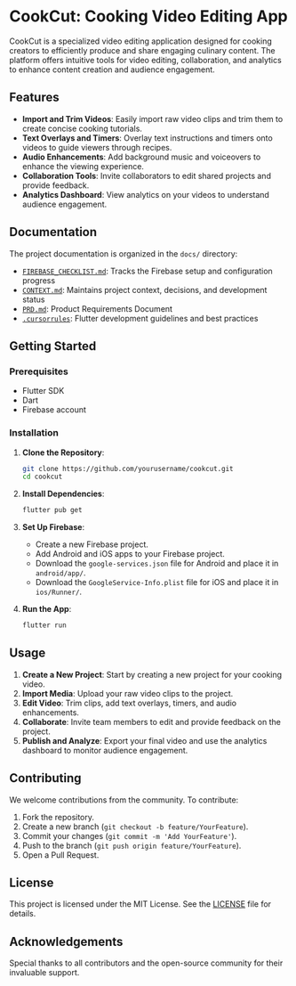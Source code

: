 # CookCut: Cooking Video Editing App

CookCut is a specialized video editing application designed for cooking creators to efficiently produce and share engaging culinary content. The platform offers intuitive tools for video editing, collaboration, and analytics to enhance content creation and audience engagement.

## Features

- **Import and Trim Videos**: Easily import raw video clips and trim them to create concise cooking tutorials.
- **Text Overlays and Timers**: Overlay text instructions and timers onto videos to guide viewers through recipes.
- **Audio Enhancements**: Add background music and voiceovers to enhance the viewing experience.
- **Collaboration Tools**: Invite collaborators to edit shared projects and provide feedback.
- **Analytics Dashboard**: View analytics on your videos to understand audience engagement.

## Documentation

The project documentation is organized in the `docs/` directory:

- [`FIREBASE_CHECKLIST.md`](docs/FIREBASE_CHECKLIST.md): Tracks the Firebase setup and configuration progress
- [`CONTEXT.md`](docs/CONTEXT.md): Maintains project context, decisions, and development status
- [`PRD.md`](PRD.md): Product Requirements Document
- [`.cursorrules`](.cursorrules): Flutter development guidelines and best practices

## Getting Started

### Prerequisites

- Flutter SDK
- Dart
- Firebase account

### Installation

1. **Clone the Repository**:

   ```bash
   git clone https://github.com/yourusername/cookcut.git
   cd cookcut
   ```

2. **Install Dependencies**:

   ```bash
   flutter pub get
   ```

3. **Set Up Firebase**:

   - Create a new Firebase project.
   - Add Android and iOS apps to your Firebase project.
   - Download the `google-services.json` file for Android and place it in `android/app/`.
   - Download the `GoogleService-Info.plist` file for iOS and place it in `ios/Runner/`.

4. **Run the App**:

   ```bash
   flutter run
   ```

## Usage

1. **Create a New Project**: Start by creating a new project for your cooking video.
2. **Import Media**: Upload your raw video clips to the project.
3. **Edit Video**: Trim clips, add text overlays, timers, and audio enhancements.
4. **Collaborate**: Invite team members to edit and provide feedback on the project.
5. **Publish and Analyze**: Export your final video and use the analytics dashboard to monitor audience engagement.

## Contributing

We welcome contributions from the community. To contribute:

1. Fork the repository.
2. Create a new branch (`git checkout -b feature/YourFeature`).
3. Commit your changes (`git commit -m 'Add YourFeature'`).
4. Push to the branch (`git push origin feature/YourFeature`).
5. Open a Pull Request.

## License

This project is licensed under the MIT License. See the [LICENSE](LICENSE) file for details.

## Acknowledgements

Special thanks to all contributors and the open-source community for their invaluable support. 